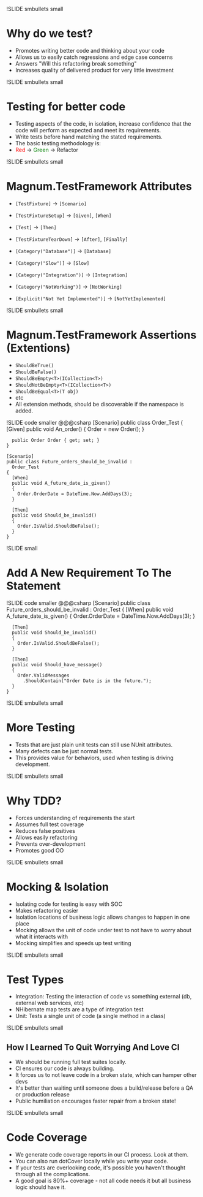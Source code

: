!SLIDE smbullets small 
# Why do we test? #

* Promotes writing better code and thinking about your code
* Allows us to easily catch regressions and edge case concerns
* Answers "Will this refactoring break something"
* Increases quality of delivered product for very little investment

!SLIDE smbullets small
# Testing for better code #

* Testing aspects of the code, in isolation, increase confidence that the
code will perform as expected and meet its requirements. 
* Write tests before hand matching the stated requirements.
* The basic testing methodology is:
* <span style='color: red'>Red</span> &#8594;
<span style='color: green'>Green</span> &#8594; Refactor

!SLIDE smbullets small
# Magnum.TestFramework Attributes #

* `[TestFixture]` &#8594; `[Scenario]` 
* `[TestFixtureSetup]` &#8594; `[Given]`, `[When]`
* `[Test]` &#8594; `[Then]`
* `[TestFixtureTearDown]` &#8594; `[After]`, `[Finally]`

* `[Category("Database")]` &#8594; `[Database]`
* `[Category("Slow")]` &#8594; `[Slow]`
* `[Category("Integration")]` &#8594; `[Integration]`
* `[Category("NotWorking")]` &#8594; `[NotWorking]`

* `[Explicit("Not Yet Implemented")]` &#8594; `[NotYetImplemented]`

!SLIDE smbullets small
# Magnum.TestFramework Assertions (Extentions) #

* `ShouldBeTrue()`
* `ShouldBeFalse()`
* `ShouldBeEmpty<T>(ICollection<T>)`
* `ShouldNotBeEmpty<T>(ICollection<T>)`
* `ShouldBeEqual<T>(T obj)`
* etc
* All extension methods, should be discoverable if the namespace is added.

!SLIDE code smaller
    @@@csharp
    [Scenario]
    public class Order_Test
    {
      [Given]
      public void An_order()
      {
        Order = new Order();
      }

      public Order Order { get; set; }
    }

    [Scenario]
    public class Future_orders_should_be_invalid :
      Order_Test
    {
      [When]
      public void A_future_date_is_given()
      {
        Order.OrderDate = DateTime.Now.AddDays(3);
      }
    
      [Then]
      public void Should_be_invalid()
      {
        Order.IsValid.ShouldBeFalse();
      }
    }

!SLIDE small
# Add A New Requirement To The Statement #

!SLIDE code smaller
    @@@csharp
    [Scenario]
    public class Future_orders_should_be_invalid :
      Order_Test
    {
      [When]
      public void A_future_date_is_given()
      {
        Order.OrderDate = DateTime.Now.AddDays(3);
      }
    
      [Then]
      public void Should_be_invalid()
      {
        Order.IsValid.ShouldBeFalse();
      }

      [Then]
      public void Should_have_message()
      {
        Order.ValidMessages
          .ShouldContain("Order Date is in the future.");
      }
    }

!SLIDE smbullets small
# More Testing #

* Tests that are just plain unit tests can still use NUnit attributes.
* Many defects can be just normal tests.
* This provides value for behaviors, used when testing is driving development.

!SLIDE smbullets small

# Why TDD? #

* Forces understanding of requirements the start
* Assumes full test coverage
* Reduces false positives
* Allows easily refactoring
* Prevents over-development
* Promotes good OO

!SLIDE smbullets small

# Mocking & Isolation #

* Isolating code for testing is easy with SOC
* Makes refactoring easier
* Isolation locations of business logic allows changes to happen in one place
* Mocking allows the unit of code under test to not have to worry about what it interacts with 
* Mocking simplifies and speeds up test writing

!SLIDE smbullets small
# Test Types #

* Integration: Testing the interaction of code vs something external (db, external web services, etc)
* NHibernate map tests are a type of integration test
* Unit: Tests a single unit of code (a single method in a class)

!SLIDE smbullets small
## How I Learned To Quit Worrying And Love CI ##

* We should be running full test suites locally.
* CI ensures our code is always building.
* It forces us to not leave code in a broken state, which can hamper other devs
* It's better than waiting until someone does a build/release before a QA or production release
* Public humiliation encourages faster repair from a broken state!

!SLIDE smbullets small
# Code Coverage #
* We generate code coverage reports in our CI process.  Look at them.
* You can also run dotCover locally while you write your code.
* If your tests are overlooking code, it's possible you haven't thought through all the complications.
* A good goal is 80%+ coverage - not all code needs it but all business logic should have it.
